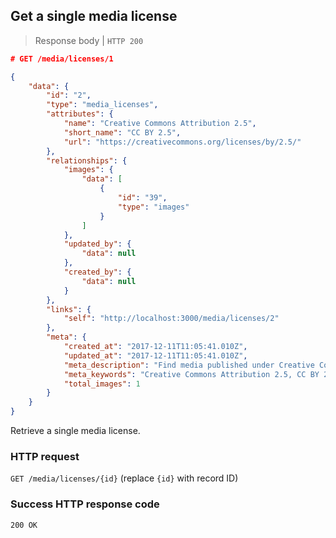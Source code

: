 ## Get a single media license

> Response body | `HTTP 200`

```JSON
# GET /media/licenses/1

{
    "data": {
        "id": "2",
        "type": "media_licenses",
        "attributes": {
            "name": "Creative Commons Attribution 2.5",
            "short_name": "CC BY 2.5",
            "url": "https://creativecommons.org/licenses/by/2.5/"
        },
        "relationships": {
            "images": {
                "data": [
                    {
                        "id": "39",
                        "type": "images"
                    }
                ]
            },
            "updated_by": {
                "data": null
            },
            "created_by": {
                "data": null
            }
        },
        "links": {
            "self": "http://localhost:3000/media/licenses/2"
        },
        "meta": {
            "created_at": "2017-12-11T11:05:41.010Z",
            "updated_at": "2017-12-11T11:05:41.010Z",
            "meta_description": "Find media published under Creative Commons Attribution 2.5 at Dbljump, the video game reference.",
            "meta_keywords": "Creative Commons Attribution 2.5, CC BY 2.5, creative commons, license, media, dbljump, video games, pc games, gaming",
            "total_images": 1
        }
    }
}
```

Retrieve a single media license.

### HTTP request

`GET /media/licenses/{id}` (replace `{id}` with record ID)

### Success HTTP response code

`200 OK`
